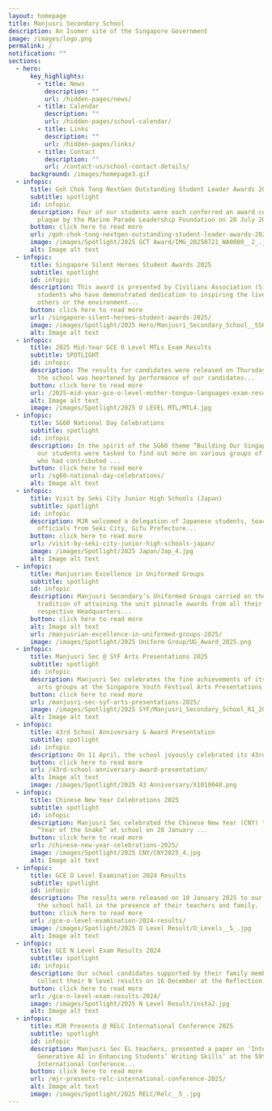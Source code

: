 ```yaml
---
layout: homepage
title: Manjusri Secondary School
description: An Isomer site of the Singapore Government
image: /images/logo.png
permalink: /
notification: ""
sections:
  - hero:
      key_highlights:
        - title: News
          description: ""
          url: /hidden-pages/news/
        - title: Calendar
          description: ""
          url: /hidden-pages/school-calendar/
        - title: Links
          description: ""
          url: /hidden-pages/links/
        - title: Contact
          description: ""
          url: /contact-us/school-contact-details/
      background: /images/homepage3.gif
  - infopic:
      title: Goh Chok Tong NextGen Outstanding Student Leader Awards 2025
      subtitle: spotlight
      id: infopic
      description: Four of our students were each conferred an award certificate and
        plaque by the Marine Parade Leadership Foundation on 20 July 2025...
      button: click here to read more
      url: /goh-chok-tong-nextgen-outstanding-student-leader-awards-2025/
      image: /images/Spotlight/2025 GCT Award/IMG_20250721_WA0000__2_.jpg
      alt: Image alt text
  - infopic:
      title: Singapore Silent Heroes Student Awards 2025
      subtitle: spotlight
      id: infopic
      description: This award is presented by Civilians Association (Singapore) to
        students who have demonstrated dedication to inspiring the lives of
        others or the environment...
      button: click here to read more
      url: /singapore-silent-heroes-student-awards-2025/
      image: /images/Spotlight/2025 Hero/Manjusri_Secondary_School__SSH_2025_.jpg
      alt: Image alt text
  - infopic:
      title: 2025 Mid-Year GCE O Level MTLs Exam Results
      subtitle: SPOTLIGHT
      id: infopic
      description: The results for candidates were released on Thursday 21 August, and
        the school was heartened by performance of our candidates...
      button: click here to read more
      url: /2025-mid-year-gce-o-level-mother-tongue-languages-exam-results/
      alt: Image alt text
      image: /images/Spotlight/2025 O LEVEL MTL/MTL4.jpg
  - infopic:
      title: SG60 National Day Celebrations
      subtitle: spotlight
      id: infopic
      description: In the spirit of the SG60 theme “Building Our Singapore Together”
        our students were tasked to find out more on various groups of people
        who had contributed ...
      button: click here to read more
      url: /sg60-national-day-celebrations/
      alt: Image alt text
  - infopic:
      title: Visit by Seki City Junior High Schools (Japan)
      subtitle: spotlight
      id: infopic
      description: MJR welcomed a delegation of Japanese students, teachers and
        officials from Seki City, Gifu Prefecture...
      button: click here to read more
      url: /visit-by-seki-city-junior-high-schools-japan/
      image: /images/Spotlight/2025 Japan/Jap_4.jpg
      alt: Image alt text
  - infopic:
      title: Manjusrian Excellence in Uniformed Groups
      subtitle: spotlight
      id: infopic
      description: Manjusri Secondary’s Uniformed Groups carried on their proud
        tradition of attaining the unit pinnacle awards from all their
        respective Headquarters...
      button: click here to read more
      alt: Image alt text
      url: /manjusrian-excellence-in-uniformed-groups-2025/
      image: /images/Spotlight/2025 Uniform Group/UG_Award_2025.png
  - infopic:
      title: Manjusri Sec @ SYF Arts Presentations 2025
      subtitle: spotlight
      id: infopic
      description: Manjusri Sec celebrates the fine achievements of its performing
        arts groups at the Singapore Youth Festival Arts Presentations...
      button: click here to read more
      url: /manjusri-sec-syf-arts-presentations-2025/
      image: /images/Spotlight/2025 SYF/Manjusri_Secondary_School_R1_2026.jpg
      alt: Image alt text
  - infopic:
      title: 43rd School Anniversary & Award Presentation
      subtitle: spotlight
      id: infopic
      description: On 11 April, the school joyously celebrated its 43rd anniversary...
      button: click here to read more
      url: /43rd-school-anniversary-award-presentation/
      alt: Image alt text
      image: /images/Spotlight/2025 43 Anniversary/X1010048.png
  - infopic:
      title: Chinese New Year Celebrations 2025
      subtitle: spotlight
      id: infopic
      description: Manjusri Sec celebrated the Chinese New Year (CNY) to usher in the
        “Year of the Snake” at school on 28 January ...
      button: click here to read more
      url: /chinese-new-year-celebrations-2025/
      image: /images/Spotlight/2025 CNY/CNY2025_4.jpg
      alt: Image alt text
  - infopic:
      title: GCE O Level Examination 2024 Results
      subtitle: spotlight
      id: infopic
      description: The results were released on 10 January 2025 to our candidates at
        the school hall in the presence of their teachers and family.
      button: click here to read more
      url: /gce-o-level-examination-2024-results/
      image: /images/Spotlight/2025 O Level Result/O_Levels__5_.jpg
      alt: Image alt text
  - infopic:
      title: GCE N Level Exam Results 2024
      subtitle: spotlight
      id: infopic
      description: Our school candidates supported by their family members returned to
        collect their N level results on 16 December at the Reflection Hall.
      button: click here to read more
      url: /gce-n-level-exam-results-2024/
      image: /images/Spotlight/2025 N Level Result/insta2.jpg
      alt: Image alt text
  - infopic:
      title: MJR Presents @ RELC International Conference 2025
      subtitle: spotlight
      id: infopic
      description: Manjusri Sec EL teachers, presented a paper on ‘Integrating
        Generative AI in Enhancing Students’ Writing Skills’ at the 59th RELC
        International Conference...
      button: click here to read more
      url: /mjr-presents-relc-international-conference-2025/
      alt: Image alt text
      image: /images/Spotlight/2025 RELC/Relc__5_.jpg
---
```

